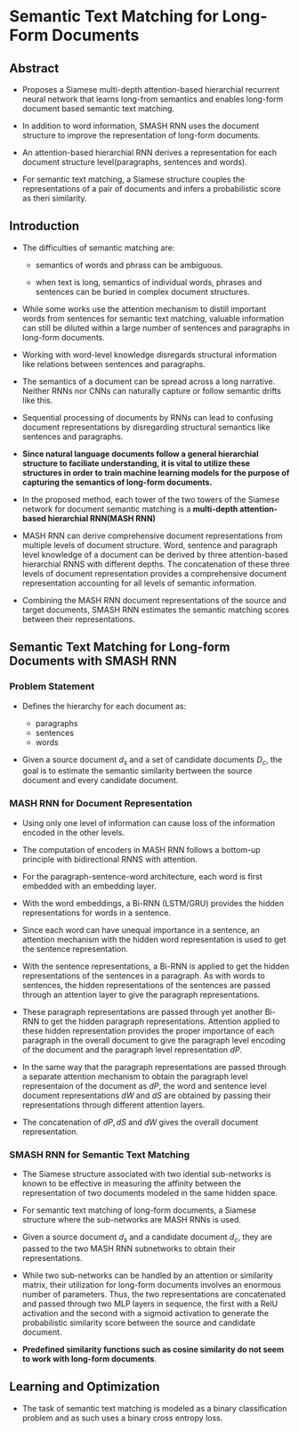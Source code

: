 # Semantic Text Matching for Long-Form Documents

## Abstract

* Proposes a Siamese multi-depth attention-based hierarchial recurrent neural network that learns long-from semantics and enables long-form document based semantic text matching.

* In addition to word information, SMASH RNN uses the document structure to improve the representation of long-form documents.

* An attention-based hierarchial RNN derives a representation for each document structure level(paragraphs, sentences and words).

* For semantic text matching, a Siamese structure couples the representations of a pair of documents and infers a probabilistic score as theri similarity. 
  
## Introduction

* The difficulties of semantic matching are:
	* semantics of words and phrass can be ambiguous.
	 
	* when text is long, semantics of individual words, phrases and sentences can be buried in complex document structures.

* While some works use the attention mechanism to distill important words from sentences for semantic text matching, valuable information can still be diluted within a large number of sentences and paragraphs in long-form documents.

* Working with word-level knowledge disregards structural information like relations between sentences and paragraphs.

* The semantics of a document can be spread across a long narrative. Neither RNNs nor CNNs can naturally capture or follow semantic drifts like this.

* Sequential processing of documents by RNNs can lead to confusing document representations by disregarding structural semantics like sentences and paragraphs.

* **Since natural language documents follow a general hierarchial structure to faciliate understanding, it is vital to utilize these structures in order to train machine learning models for the purpose of capturing the semantics of long-form documents.**

* In the proposed method, each tower of the two towers of the Siamese network for document semantic matching is a **multi-depth attention-based hierarchial RNN(MASH RNN)**

* MASH RNN can derive comprehensive document representations from multiple levels of document structure. Word, sentence and paragraph level knowledge of a document can be derived by three attention-based hierarchial RNNS with different depths. The concatenation of these three levels of document representation provides a comprehensive document representation accounting for all levels of semantic information.

* Combining the MASH RNN document representations of the source and target documents, SMASH RNN estimates the semantic matching scores between their representations.

## Semantic Text Matching for Long-form Documents with SMASH RNN

### Problem Statement

* Defines the hierarchy for each document as:
	* paragraphs
	* sentences
	* words

* Given a source document $d_s$ and a set of candidate documents $D_c$, the goal is to estimate the semantic similarity bertween the source document and every candidate document.

### MASH RNN for Document Representation

* Using only one level of information can cause loss of the information encoded in the other levels. 
  
* The computation of encoders in MASH RNN follows a bottom-up principle with bidirectional RNNS with attention.

* For the paragraph-sentence-word architecture, each word is first embedded with an embedding layer.

* With the word embeddings, a Bi-RNN (LSTM/GRU) provides the hidden representations for words in a sentence.

* Since each word can have unequal importance in a sentence, an attention mechanism with the hidden word representation is used to get the sentence representation.

* With the sentence representations, a Bi-RNN is applied to get the hidden representations of the sentences in a paragraph. As with words to sentences, the hidden representations of the sentences are passed through an attention layer to give the paragraph representations.

* These paragraph representations are passed through yet another Bi-RNN to get the hidden paragraph representations. Attention applied to these hidden representation provides the proper importance of each paragraph in the overall document to give the paragraph level encoding of the document and the paragraph level representation $dP$.

* In the same way that the paragraph representations are passed through a separate attention mechanism to obtain the paragraph level representaion of the document as $dP$, the word and sentence level document representations $dW$ and $dS$ are obtained by passing their representations through different attention layers.

* The concatenation of $dP, dS$ and $dW$ gives the overall document representation.
  
### SMASH RNN for Semantic Text Matching

* The Siamese structure associated with two idential sub-networks is known to be effective in measuring the affinity between the representation of two documents modeled in the same hidden space.

* For semantic text matching of long-form documents, a Siamese structure where the sub-networks are MASH RNNs is used.

* Given a source document $d_s$ and a candidate document $d_c$, they are passed to the two MASH RNN subnetworks to obtain their representations.

* While two sub-networks can be handled by an attention or similarity matrix, their utilization for long-form documents involves an enormous number of parameters. Thus, the two representations are concatenated and passed through two MLP layers in sequence, the first with a RelU activation and the second with a sigmoid activation to generate the probabilistic similarity score between the source and candidate document.

* **Predefined similarity functions such as cosine similarity do not seem to work with long-form documents**.

## Learning and Optimization

* The task of semantic text matching is modeled as a binary classification problem and as such uses a binary cross entropy loss.
